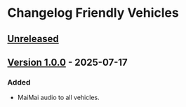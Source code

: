 # Changelog Friendly Vehicles

## [Unreleased][unreleased]

## [Version 1.0.0][1.0.0] - 2025-07-17

### Added

- MaiMai audio to all vehicles.

[unreleased]: https://github.com/Dunc4nNT/cyberpunk-2077-modding/compare/friendlyvehicles-1.0.0...HEAD
[1.0.0]: https://github.com/Dunc4nNT/cyberpunk-2077-modding/releases/tag/friendlyvehicles-1.0.0

